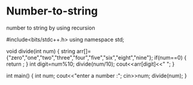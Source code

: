 # Number-to-string
number to string by using recursion 

#include<bits/stdc++.h>
using namespace std;

void divide(int num)
{
    string arr[]={"zero","one","two","three","four","five","six","eight","nine"};
    if(num==0)
    {
        return ;
    }
    int digit=num%10;
    divide(num/10);
    cout<<arr[digit]<<" ";
}

int main()
{
    int num;
    cout<<"enter a number :";
    cin>>num;
    divide(num);
}

